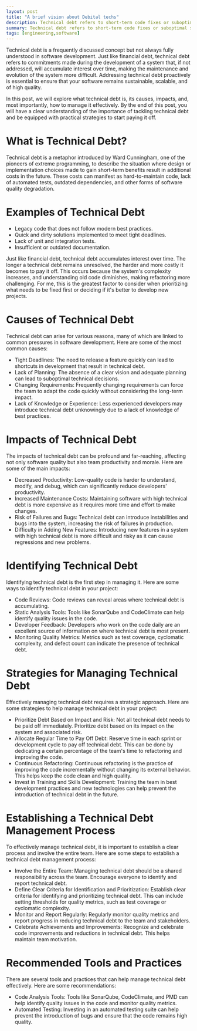 ```yaml
---
layout: post
title: "A brief vision about Debital techs"
description: Technical debt refers to short-term code fixes or suboptimal solutions that create future costs and maintenance challenges. Proactively managing it ensures software remains sustainable, scalable, and high-quality.
summary: Technical debt refers to short-term code fixes or suboptimal solutions that create future costs and maintenance challenges. Proactively managing it ensures software remains sustainable, scalable, and high-quality.
tags: [engineering,software]
---
```


Technical debt is a frequently discussed concept but not always fully understood in software development. Just like financial debt, technical debt refers to commitments made during the development of a system that, if not addressed, will accumulate interest over time, making the maintenance and evolution of the system more difficult. Addressing technical debt proactively is essential to ensure that your software remains sustainable, scalable, and of high quality.

In this post, we will explore what technical debt is, its causes, impacts, and, most importantly, how to manage it effectively. By the end of this post, you will have a clear understanding of the importance of tackling technical debt and be equipped with practical strategies to start paying it off.

# What is Technical Debt?

Technical debt is a metaphor introduced by Ward Cunningham, one of the pioneers of extreme programming, to describe the situation where design or implementation choices made to gain short-term benefits result in additional costs in the future. These costs can manifest as hard-to-maintain code, lack of automated tests, outdated dependencies, and other forms of software quality degradation.

# Examples of Technical Debt

* Legacy code that does not follow modern best practices.
* Quick and dirty solutions implemented to meet tight deadlines.
* Lack of unit and integration tests.
* Insufficient or outdated documentation.

Just like financial debt, technical debt accumulates interest over time. The longer a technical debt remains unresolved, the harder and more costly it becomes to pay it off. This occurs because the system's complexity increases, and understanding old code diminishes, making refactoring more challenging. For me, this is the greatest factor to consider when prioritizing what needs to be fixed first or deciding if it's better to develop new projects.

# Causes of Technical Debt

Technical debt can arise for various reasons, many of which are linked to common pressures in software development. Here are some of the most common causes:

* Tight Deadlines: The need to release a feature quickly can lead to shortcuts in development that result in technical debt.
* Lack of Planning: The absence of a clear vision and adequate planning can lead to suboptimal technical decisions.
* Changing Requirements: Frequently changing requirements can force the team to adapt the code quickly without considering the long-term impact.
* Lack of Knowledge or Experience: Less experienced developers may introduce technical debt unknowingly due to a lack of knowledge of best practices.

# Impacts of Technical Debt

The impacts of technical debt can be profound and far-reaching, affecting not only software quality but also team productivity and morale. Here are some of the main impacts:

* Decreased Productivity: Low-quality code is harder to understand, modify, and debug, which can significantly reduce developers' productivity.
* Increased Maintenance Costs: Maintaining software with high technical debt is more expensive as it requires more time and effort to make changes.
* Risk of Failures and Bugs: Technical debt can introduce instabilities and bugs into the system, increasing the risk of failures in production.
* Difficulty in Adding New Features: Introducing new features in a system with high technical debt is more difficult and risky as it can cause regressions and new problems.

# Identifying Technical Debt

Identifying technical debt is the first step in managing it. Here are some ways to identify technical debt in your project:

* Code Reviews: Code reviews can reveal areas where technical debt is accumulating.
* Static Analysis Tools: Tools like SonarQube and CodeClimate can help identify quality issues in the code.
* Developer Feedback: Developers who work on the code daily are an excellent source of information on where technical debt is most present.
* Monitoring Quality Metrics: Metrics such as test coverage, cyclomatic complexity, and defect count can indicate the presence of technical debt.

# Strategies for Managing Technical Debt

Effectively managing technical debt requires a strategic approach. Here are some strategies to help manage technical debt in your project:

* Prioritize Debt Based on Impact and Risk: Not all technical debt needs to be paid off immediately. Prioritize debt based on its impact on the system and associated risk.
* Allocate Regular Time to Pay Off Debt: Reserve time in each sprint or development cycle to pay off technical debt. This can be done by dedicating a certain percentage of the team's time to refactoring and improving the code.
* Continuous Refactoring: Continuous refactoring is the practice of improving the code incrementally without changing its external behavior. This helps keep the code clean and high quality.
* Invest in Training and Skills Development: Training the team in best development practices and new technologies can help prevent the introduction of technical debt in the future.

# Establishing a Technical Debt Management Process

To effectively manage technical debt, it is important to establish a clear process and involve the entire team. Here are some steps to establish a technical debt management process:

* Involve the Entire Team: Managing technical debt should be a shared responsibility across the team. Encourage everyone to identify and report technical debt.
* Define Clear Criteria for Identification and Prioritization: Establish clear criteria for identifying and prioritizing technical debt. This can include setting thresholds for quality metrics, such as test coverage or cyclomatic complexity.
* Monitor and Report Regularly: Regularly monitor quality metrics and report progress in reducing technical debt to the team and stakeholders.
* Celebrate Achievements and Improvements: Recognize and celebrate code improvements and reductions in technical debt. This helps maintain team motivation.

# Recommended Tools and Practices

There are several tools and practices that can help manage technical debt effectively. Here are some recommendations:

* Code Analysis Tools: Tools like SonarQube, CodeClimate, and PMD can help identify quality issues in the code and monitor quality metrics.
* Automated Testing: Investing in an automated testing suite can help prevent the introduction of bugs and ensure that the code remains high quality.
